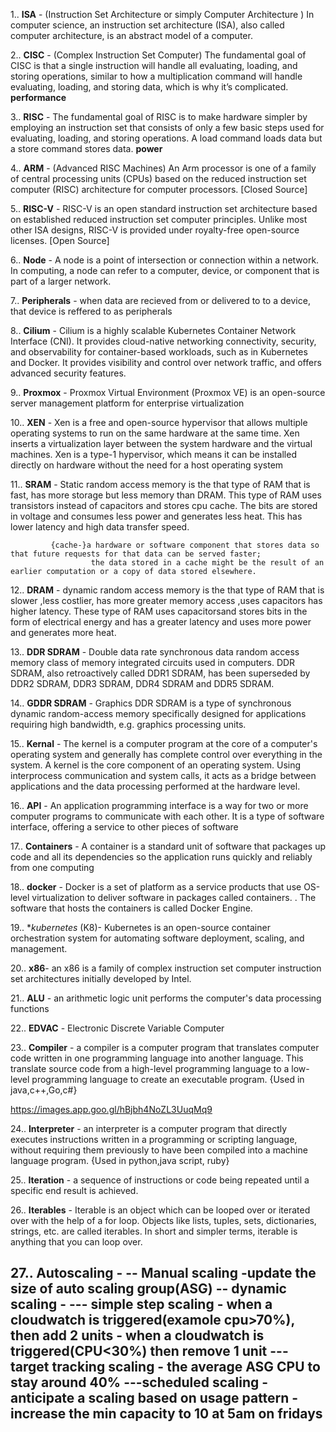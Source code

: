 1.. **ISA** - (Instruction Set Architecture or simply Computer Architecture ) In computer science, an instruction set architecture (ISA), also called computer architecture, is an abstract model of a computer.

2.. **CISC** - (Complex Instruction Set Computer) The fundamental goal of CISC is that a single instruction will handle all evaluating, loading,
    and storing operations, similar to how a multiplication command will handle evaluating, loading, and storing data, which is why it’s complicated.
             __performance__

3.. **RISC** - The fundamental goal of RISC is to make hardware simpler by employing an instruction set that consists of only a few basic steps used for 
     evaluating, loading, and storing operations. A load command loads data but a store command stores data.
              __power__

4.. **ARM** - (Advanced RISC Machines) An Arm processor is one of a family of central processing units (CPUs) based
      on the reduced instruction set computer (RISC) architecture for computer processors. [Closed Source]

5.. **RISC-V** - RISC-V is an open standard instruction set architecture based on established reduced instruction set computer principles.
       Unlike most other ISA designs, RISC-V is provided under royalty-free open-source licenses. [Open Source]

6.. **Node** - A node is a point of intersection or connection within a network. In computing, a node can refer to a computer, device, 
              or component that is part of a larger network.

7.. **Peripherals** - when data are recieved from or delivered to to a device, that device is reffered to as peripherals

8.. **Cilium** - Cilium is a highly scalable Kubernetes Container Network Interface (CNI). It provides cloud-native networking connectivity, 
     security, and observability for container-based workloads, such as in Kubernetes and Docker. It provides visibility and control over network traffic, and offers advanced security features.

9.. **Proxmox** - Proxmox Virtual Environment (Proxmox VE) is an open-source server management platform for enterprise virtualization

10.. **XEN** - Xen is a free and open-source hypervisor that allows multiple operating systems to run on the same hardware at the same time. Xen inserts a virtualization layer between the 
    system hardware and the virtual machines. 
      Xen is a type-1 hypervisor, which means it can be installed directly on hardware without the need for a host operating system

11..  **SRAM** - Static random access memory is the that type of RAM that is fast, has more storage but less memory than DRAM. This type of RAM uses transistors
       instead of capacitors and stores cpu cache. The bits are stored in voltage and consumes less power and generates less heat. This has lower
        latency and high data transfer speed.

             {cache-}a hardware or software component that stores data so that future requests for that data can be served faster;
                      the data stored in a cache might be the result of an earlier computation or a copy of data stored elsewhere.

12.. **DRAM** - dynamic random access memory is the that type of RAM that is slower ,less costlier, has more greater memory access ,uses capacitors
                 has higher latency. These type of RAM uses capacitorsand stores bits in the form of electrical energy and has a greater latency
                  and uses more power and generates more heat.

13.. **DDR SDRAM** - Double data rate synchronous data random access memory class of memory integrated circuits used in computers. DDR SDRAM, also retroactively called 
                     DDR1 SDRAM, has been superseded by DDR2 SDRAM, DDR3 SDRAM, DDR4 SDRAM and DDR5 SDRAM.

14.. **GDDR SDRAM** - Graphics DDR SDRAM is a type of synchronous dynamic random-access memory specifically designed for applications requiring high 
                    bandwidth, e.g. graphics processing units. 

15.. **Kernal** - The kernel is a computer program at the core of a computer's operating system and generally has complete control over everything 
                  in the system. A kernel is the core component of an operating system. Using interprocess communication and system calls, 
                  it acts as a bridge between applications and the data processing performed at the hardware level.

16.. **API** - An application programming interface is a way for two or more computer programs to communicate with each other.
                      It is a type of software interface, offering a service to other pieces of software

17.. **Containers** - A container is a standard unit of software that packages up code and all its dependencies so 
             the application runs quickly and reliably from one computing

18.. **docker** - Docker is a set of platform as a service products that use OS-level virtualization to deliver software in packages called containers. 
                    . The software that hosts the containers is called Docker Engine.

19.. **kubernetes* (K8)- Kubernetes is an open-source container orchestration system for automating software deployment, scaling, and management.


20.. **x86**- an x86 is a family of complex instruction set computer instruction set architectures initially developed by Intel.

21.. **ALU** - an arithmetic logic unit performs the computer's data processing functions

22.. **EDVAC** - Electronic Discrete Variable Computer

23.. **Compiler** -  a compiler is a computer program that translates computer code written in one programming language into another language.
                 This translate source code from a high-level programming language to a low-level programming language to create an executable program.
                  {Used in java,c++,Go,c#}

https://images.app.goo.gl/hBjbh4NoZL3UuqMq9

24.. **Interpreter** - an interpreter is a computer program that directly executes instructions written in a programming or scripting language, without requiring 
                    them previously to have been compiled into a machine language program.
                          {Used in python,java script, ruby}

25.. **Iteration** -  a sequence of instructions or code being repeated until a specific end result is achieved.

26.. **Iterables** - Iterable is an object which can be looped over or iterated over with the help of a for loop. Objects like lists, tuples, sets, dictionaries, strings, etc.
                     are called iterables. In short and simpler terms, iterable is anything that you can loop over.

27.. **Autoscaling** - 
 -- Manual scaling -update the size of auto scaling group(ASG)
 -- dynamic scaling - 
 --- simple step scaling - when a cloudwatch is triggered(examole cpu>70%), then add 2 units
                        - when a cloudwatch is triggered(CPU<30%) then remove 1 unit 
 ---target tracking scaling - the average ASG CPU to stay around 40%
 ---scheduled scaling - anticipate a scaling based on usage pattern
                       - increase the min capacity to 10 at 5am on fridays
 -













